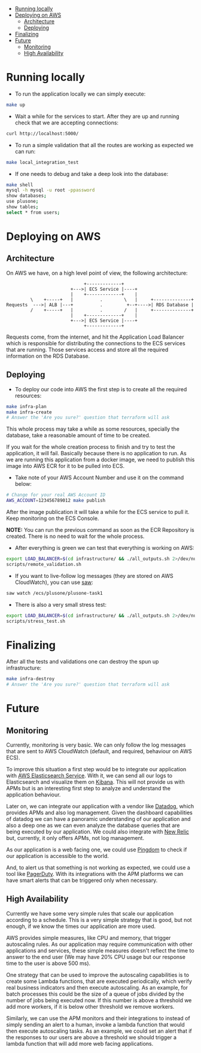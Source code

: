 
<!-- vim-markdown-toc GFM -->

* [Running locally](#running-locally)
* [Deploying on AWS](#deploying-on-aws)
    * [Architecture](#architecture)
    * [Deploying](#deploying)
* [Finalizing](#finalizing)
* [Future](#future)
    * [Monitoring](#monitoring)
    * [High Availability](#high-availability)

<!-- vim-markdown-toc -->

# Running locally

- To run the application locally we can simply execute:

```bash
make up
```

- Wait a while for the services to start. After they are up and running check that we are accepting connections:

```bash
curl http://localhost:5000/
```

- To run a simple validation that all the routes are working as expected we can run:

```bash
make local_integration_test
```

- If one needs to debug and take a deep look into the database:

```bash
make shell
mysql -h mysql -u root -ppassword
show databases;
use plusone;
show tables;
select * from users;
```

# Deploying on AWS

## Architecture

On AWS we have, on a high level point of view, the following architecture:

```
                             +-------------+
                        +--->| ECS Service |----+
                        |    +-------------+    |
         \    +-----+   |          .        \   |     +--------------+
Requests  --->| ALB |---+          .         +--+---->| RDS Database |
         /    +-----+   |          .        /   |     +--------------+
                        |    +-------------+    |
                        +--->| ECS Service |----+
                             +-------------+
```

Requests come, from the internet, and hit the Application Load Balancer which
is responsible for distributing the connections to the ECS services that are
running. Those services access and store all the required information on the
RDS Database.

## Deploying

- To deploy our code into AWS the first step is to create all the required resources:

```bash
make infra-plan
make infra-create
# Answer the 'Are you sure?' question that terraform will ask
```

This whole process may take a while as some resources, specially the database, take a reasonable amount of time to be created.

If you wait for the whole creation process to finish and try to test the application, it will fail. Basically because there is no application to run.
As we are running this application from a docker image, we need to publish this image into AWS ECR for it to be pulled into ECS.

- Take note of your AWS Account Number and use it on the command below:

```bash
# Change for your real AWS Account ID
AWS_ACCOUNT=123456789012 make publish
```

After the image publication it will take a while for the ECS service to pull it. Keep monitoring on the ECS Console.

**NOTE:** You can run the previous command as soon as the ECR Repository is created. There is no need to wait for the whole process.

- After everything is green we can test that everything is working on AWS:

```bash
export LOAD_BALANCER=$(cd infrastructure/ && ./all_outputs.sh 2>/dev/null | grep alb_dns_name | awk -F' = ' '{ print $2}')
scripts/remote_validation.sh
```

- If you want to live-follow log messages (they are stored on AWS CloudWatch), you can use [saw](https://github.com/TylerBrock/saw):

```bash
saw watch /ecs/plusone/plusone-task1
```

- There is also a very small stress test:

```bash
export LOAD_BALANCER=$(cd infrastructure/ && ./all_outputs.sh 2>/dev/null | grep alb_dns_name | awk -F' = ' '{ print $2}')
scripts/stress_test.sh
```

# Finalizing

After all the tests and validations one can destroy the spun up infrastructure:

```bash
make infra-destroy
# Answer the 'Are you sure?' question that terraform will ask
```

# Future

## Monitoring

Currently, monitoring is very basic. We can only follow the log messages that are sent to AWS CloudWatch (default, and required, behaviour on AWS ECS).

To improve this situation a first step would be to integrate our application with [AWS Elasticsearch Service](https://docs.aws.amazon.com/elasticsearch-service/latest/developerguide/es-gsg.html). With it, we can send all our logs to Elasticsearch and visualize them on [Kibana](https://docs.aws.amazon.com/elasticsearch-service/latest/developerguide/es-kibana.html). This will not provide us with APMs but is an interesting first step to analyze and understand the application behaviour.

Later on, we can integrate our application with a vendor like [Datadog](https://www.datadoghq.com/), which provides APMs and also log management. Given the dashboard capabilities of datadog we can have a panoramic understanding of our application and also a deep one as we can even analyze the database queries that are being executed by our application.
We could also integrate with [New Relic](https://newrelic.com/) but, currently, it only offers APMs, not log management.

As our application is a web facing one, we could use [Pingdom](https://www.pingdom.com/) to check if our application is accessible to the world.

And, to alert us that something is not working as expected, we could use a tool like [PagerDuty](https://www.pagerduty.com/). With its integrations with the APM platforms we can have smart alerts that can be triggered only when necessary.

## High Availability

Currently we have some very simple rules that scale our application according to a schedule. This is a very simple strategy that is good, but not enough, if we know the times our application are more used.

AWS provides simple measures, like CPU and memory, that trigger autoscaling rules. As our application may require communication with other applications and services, these simple measures doesn't reflect the time to answer to the end user (We may have 20% CPU usage but our response time to the user is above 500 ms).

One strategy that can be used to improve the autoscaling capabilities is to create some Lambda functions, that are executed periodically, which verify real business indicators and then execute autoscaling. As an example, for batch processes this could be the size of a queue of jobs divided by the number of jobs being executed now. If this number is above a threshold we add more workers, if it is below other threshold we remove workers.

Similarly, we can use the APM monitors and their integrations to instead of simply sending an alert to a human, invoke a lambda function that would then execute autoscaling tasks. As an example, we could set an alert that if the responses to our users are above a threshold we should trigger a lambda function that will add more web facing applications.
